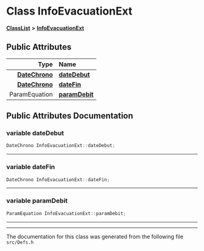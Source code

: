 

# Class InfoEvacuationExt



[**ClassList**](annotated.md) **>** [**InfoEvacuationExt**](classInfoEvacuationExt.md)


























## Public Attributes

| Type | Name |
| ---: | :--- |
|  [**DateChrono**](classDateChrono.md) | [**dateDebut**](#variable-datedebut)  <br> |
|  [**DateChrono**](classDateChrono.md) | [**dateFin**](#variable-datefin)  <br> |
|  ParamEquation | [**paramDebit**](#variable-paramdebit)  <br> |












































## Public Attributes Documentation




### variable dateDebut 

```C++
DateChrono InfoEvacuationExt::dateDebut;
```




<hr>



### variable dateFin 

```C++
DateChrono InfoEvacuationExt::dateFin;
```




<hr>



### variable paramDebit 

```C++
ParamEquation InfoEvacuationExt::paramDebit;
```




<hr>

------------------------------
The documentation for this class was generated from the following file `src/Defs.h`

